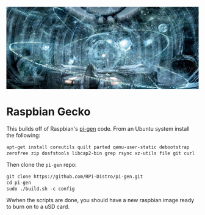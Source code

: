 ![](pics/header.jpg)

# Raspbian Gecko

This builds off of Raspbian's [pi-gen](https://github.com/RPi-Distro/pi-gen) code.
From an Ubuntu system install the following:

```
apt-get install coreutils quilt parted qemu-user-static debootstrap zerofree zip dosfstools libcap2-bin grep rsync xz-utils file git curl
```

Then clone the `pi-gen` repo:

```
git clone https://github.com/RPi-Distro/pi-gen.git
cd pi-gen
sudo ./build.sh -c config
```

Wwhen the scripts are done, you should have a new raspbian image ready to burn
on to a uSD card.
